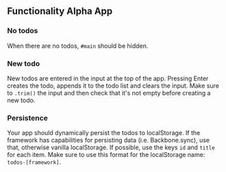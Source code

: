 ## Functionality Alpha App

### No todos

When there are no todos, `#main` should be hidden.

### New todo

New todos are entered in the input at the top of the app. Pressing Enter creates the todo, appends it to the todo list and clears the input. Make sure to `.trim()` the input and then check that it's not empty before creating a new todo.

### Persistence

Your app should dynamically persist the todos to localStorage. If the framework has capabilities for persisting data (i.e. Backbone.sync), use that, otherwise vanilla localStorage. If possible, use the keys `id` and `title` for each item. Make sure to use this format for the localStorage name: `todos-[framework]`.